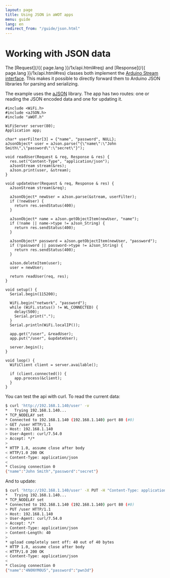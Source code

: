 ```yaml
---
layout: page
title: Using JSON in aWOT apps
menu: guide
lang: en
redirect_from: "/guide/json.html"
---
```

# Working with JSON data

The [Request](/{{ page.lang }}/1x/api.html#req) and [Response](/{{ page.lang }}/1x/api.html#res) classes both implement the [Arduino Stream interface](https://www.arduino.cc/reference/en/language/functions/communication/stream/). This makes it possible to directly forward them to Arduino JSON libraries for parsing and serializing. 

The example uses the [aJSON](https://github.com/interactive-matter/aJson/) library. The app has two routes: one or reading the JSON encoded data and one for updating it.

```arduino
#include <WiFi.h>
#include <aJSON.h>
#include "aWOT.h"

WiFiServer server(80);
Application app;

char* userFilter[3] = {"name", "password", NULL};
aJsonObject* user = aJson.parse("{\"name\":\"John Smith\",\"password\":\"secret\"}");

void readUser(Request & req, Response & res) {
  res.set("Content-Type", "application/json");
  aJsonStream stream(&res);
  aJson.print(user, &stream);
}

void updateUser(Request & req, Response & res) {
  aJsonStream stream(&req);

  aJsonObject* newUser = aJson.parse(&stream, userFilter);
  if (!newUser) {
    return res.sendStatus(400);
  }

  aJsonObject* name = aJson.getObjectItem(newUser, "name");
  if (!name || name->type != aJson_String) {
    return res.sendStatus(400);
  }

  aJsonObject* password = aJson.getObjectItem(newUser, "password");
  if (!password || password->type != aJson_String) {
    return res.sendStatus(400);
  }

  aJson.deleteItem(user);
  user = newUser;

  return readUser(req, res);
}

void setup() {
  Serial.begin(115200);

  WiFi.begin("network", "password");
  while (WiFi.status() != WL_CONNECTED) {
    delay(500);
    Serial.print(".");
  }
  Serial.println(WiFi.localIP());

  app.get("/user", &readUser);
  app.put("/user", &updateUser);

  server.begin();
}

void loop() {
  WiFiClient client = server.available();

  if (client.connected()) {
    app.process(&client);
  }
}
```

You can test the api with curl. To read the current data:

```sh
$ curl 'http://192.168.1.140/user' -v
*   Trying 192.168.1.140...
* TCP_NODELAY set
* Connected to 192.168.1.140 (192.168.1.140) port 80 (#0)
> GET /user HTTP/1.1
> Host: 192.168.1.140
> User-Agent: curl/7.54.0
> Accept: */*
> 
* HTTP 1.0, assume close after body
< HTTP/1.0 200 OK
< Content-Type: application/json
< 
* Closing connection 0
{"name":"John Smith","password":"secret"}
```

And to update:

```sh
$ curl 'http://192.168.1.140/user' -X PUT -H "Content-Type: application/json" -d '{"name":"4N0NYM0U5", "password":"pwn3d"}' -v
*   Trying 192.168.1.140...
* TCP_NODELAY set
* Connected to 192.168.1.140 (192.168.1.140) port 80 (#0)
> PUT /user HTTP/1.1
> Host: 192.168.1.140
> User-Agent: curl/7.54.0
> Accept: */*
> Content-Type: application/json
> Content-Length: 40
> 
* upload completely sent off: 40 out of 40 bytes
* HTTP 1.0, assume close after body
< HTTP/1.0 200 OK
< Content-Type: application/json
< 
* Closing connection 0
{"name":"4N0NYM0U5","password":"pwn3d"}
```
